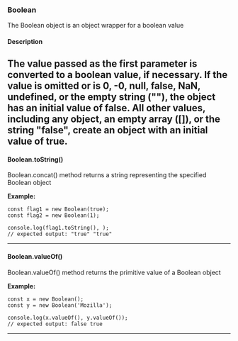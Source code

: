 ### Boolean ###
The Boolean object is an object wrapper for a boolean value
#### Description ####
The value passed as the first parameter is converted to a boolean value, if necessary. If the value is omitted or is 0, -0, null, false, NaN, undefined, or the empty string (""), the object has an initial value of false. All other values, including any object, an empty array ([]), or the string "false", create an object with an initial value of true.
---

#### Boolean.toString() ####
Boolean.concat() method returns a string representing the specified Boolean object

**Example:**
```
const flag1 = new Boolean(true);
const flag2 = new Boolean(1);

console.log(flag1.toString(), );
// expected output: "true" "true"
```
---

#### Boolean.valueOf() ####
Boolean.valueOf() method returns the primitive value of a Boolean object

**Example:**
```
const x = new Boolean();
const y = new Boolean('Mozilla');

console.log(x.valueOf(), y.valueOf());
// expected output: false true
```
---
